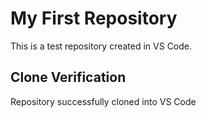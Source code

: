 # My First Repository
This is a test repository created in VS Code.
## Clone Verification
Repository successfully cloned into VS Code
